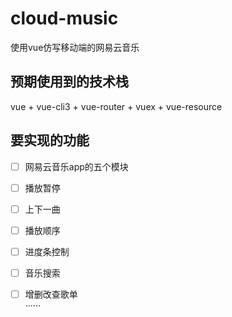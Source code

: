 # cloud-music   
  使用vue仿写移动端的网易云音乐  

## 预期使用到的技术栈  
  vue + vue-cli3 + vue-router + vuex + vue-resource

## 要实现的功能     
 - [ ] 网易云音乐app的五个模块     
 - [ ] 播放暂停  
 - [ ] 上下一曲    
 - [ ] 播放顺序  
 - [ ] 进度条控制  
 - [ ] 音乐搜索  
 - [ ] 增删改查歌单   
  ······



